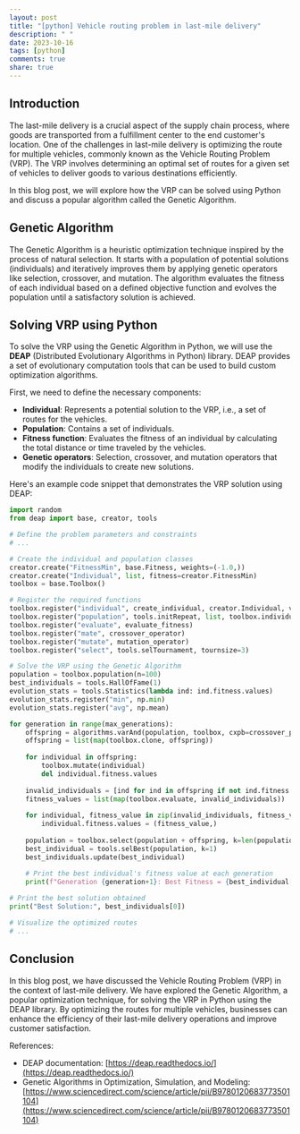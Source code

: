 ```yaml
---
layout: post
title: "[python] Vehicle routing problem in last-mile delivery"
description: " "
date: 2023-10-16
tags: [python]
comments: true
share: true
---
```


## Introduction
The last-mile delivery is a crucial aspect of the supply chain process, where goods are transported from a fulfillment center to the end customer's location. One of the challenges in last-mile delivery is optimizing the route for multiple vehicles, commonly known as the Vehicle Routing Problem (VRP). The VRP involves determining an optimal set of routes for a given set of vehicles to deliver goods to various destinations efficiently.

In this blog post, we will explore how the VRP can be solved using Python and discuss a popular algorithm called the Genetic Algorithm.

## Genetic Algorithm
The Genetic Algorithm is a heuristic optimization technique inspired by the process of natural selection. It starts with a population of potential solutions (individuals) and iteratively improves them by applying genetic operators like selection, crossover, and mutation. The algorithm evaluates the fitness of each individual based on a defined objective function and evolves the population until a satisfactory solution is achieved.

## Solving VRP using Python
To solve the VRP using the Genetic Algorithm in Python, we will use the **DEAP** (Distributed Evolutionary Algorithms in Python) library. DEAP provides a set of evolutionary computation tools that can be used to build custom optimization algorithms. 

First, we need to define the necessary components:
- **Individual**: Represents a potential solution to the VRP, i.e., a set of routes for the vehicles.
- **Population**: Contains a set of individuals.
- **Fitness function**: Evaluates the fitness of an individual by calculating the total distance or time traveled by the vehicles.
- **Genetic operators**: Selection, crossover, and mutation operators that modify the individuals to create new solutions.

Here's an example code snippet that demonstrates the VRP solution using DEAP:

```python
import random
from deap import base, creator, tools

# Define the problem parameters and constraints
# ...

# Create the individual and population classes
creator.create("FitnessMin", base.Fitness, weights=(-1.0,))
creator.create("Individual", list, fitness=creator.FitnessMin)
toolbox = base.Toolbox()

# Register the required functions
toolbox.register("individual", create_individual, creator.Individual, vehicle_capacity)
toolbox.register("population", tools.initRepeat, list, toolbox.individual)
toolbox.register("evaluate", evaluate_fitness)
toolbox.register("mate", crossover_operator)
toolbox.register("mutate", mutation_operator)
toolbox.register("select", tools.selTournament, tournsize=3)

# Solve the VRP using the Genetic Algorithm
population = toolbox.population(n=100)
best_individuals = tools.HallOfFame(1)
evolution_stats = tools.Statistics(lambda ind: ind.fitness.values)
evolution_stats.register("min", np.min)
evolution_stats.register("avg", np.mean)

for generation in range(max_generations):
    offspring = algorithms.varAnd(population, toolbox, cxpb=crossover_probability, mutpb=mutation_probability)
    offspring = list(map(toolbox.clone, offspring))
    
    for individual in offspring:
        toolbox.mutate(individual)
        del individual.fitness.values
    
    invalid_individuals = [ind for ind in offspring if not ind.fitness.valid]
    fitness_values = list(map(toolbox.evaluate, invalid_individuals))
    
    for individual, fitness_value in zip(invalid_individuals, fitness_values):
        individual.fitness.values = (fitness_value,)
    
    population = toolbox.select(population + offspring, k=len(population))
    best_individual = tools.selBest(population, k=1)
    best_individuals.update(best_individual)
    
    # Print the best individual's fitness value at each generation
    print(f"Generation {generation+1}: Best Fitness = {best_individual[0].fitness.values[0]}")

# Print the best solution obtained
print("Best Solution:", best_individuals[0])

# Visualize the optimized routes
# ...
```

## Conclusion
In this blog post, we have discussed the Vehicle Routing Problem (VRP) in the context of last-mile delivery. We have explored the Genetic Algorithm, a popular optimization technique, for solving the VRP in Python using the DEAP library. By optimizing the routes for multiple vehicles, businesses can enhance the efficiency of their last-mile delivery operations and improve customer satisfaction.

References:
- DEAP documentation: [https://deap.readthedocs.io/](https://deap.readthedocs.io/)
- Genetic Algorithms in Optimization, Simulation, and Modeling: [https://www.sciencedirect.com/science/article/pii/B9780120683773501104](https://www.sciencedirect.com/science/article/pii/B9780120683773501104)